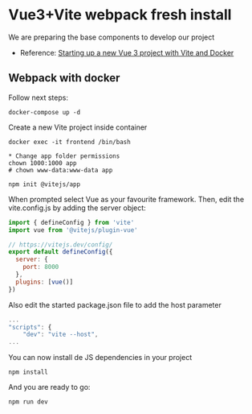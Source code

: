 # Vue3+Vite webpack fresh install
We are preparing the base components to develop our project

* Reference: [Starting up a new Vue 3 project with Vite and Docker](https://dev.to/jiprochazka/starting-up-a-new-vue-3-project-with-vite-and-docker-3355)

## Webpack with docker
Follow next steps:
```
docker-compose up -d
```
Create a new Vite project inside container
``` 
docker exec -it frontend /bin/bash

* Change app folder permissions
chown 1000:1000 app
# chown www-data:www-data app

npm init @vitejs/app
```
When prompted select Vue as your favourite framework. Then, edit the vite.config.js by adding the server object:
```js
import { defineConfig } from 'vite'
import vue from '@vitejs/plugin-vue'

// https://vitejs.dev/config/
export default defineConfig({
  server: {
    port: 8000
  },
  plugins: [vue()]
})
```
Also edit the started package.json file to add the host parameter
```js
...
"scripts": {
    "dev": "vite --host",
...
```

You can now install de JS dependencies in your project
```
npm install
```
And you are ready to go:
```
npm run dev
```